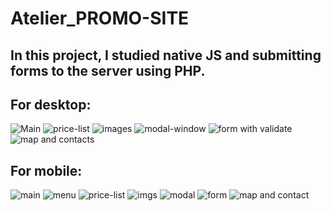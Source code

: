 <h1>Atelier_PROMO-SITE</hi>
<h2> In this project, I studied native JS and submitting forms to the server using PHP.</h2>

<h2>For desktop:</h2>

![Main](https://github.com/Makosik/Atelier_PROMO-SITE/assets/71659410/7af49e2f-b82d-455f-9441-b28ce7fbb745)
![price-list](https://github.com/Makosik/Atelier_PROMO-SITE/assets/71659410/08117400-0e6e-45ad-aa9d-04086e64e455)
![images](https://github.com/Makosik/Atelier_PROMO-SITE/assets/71659410/aab6fea4-b5d9-43bd-b2d3-383db7267c85)
![modal-window](https://github.com/Makosik/Atelier_PROMO-SITE/assets/71659410/ddb12e32-6c44-46f9-8f09-b4b646ce0b14)
![form with validate](https://github.com/Makosik/Atelier_PROMO-SITE/assets/71659410/1aec53a6-5924-48f1-86f0-1f88a579fb7e)
![map and contacts](https://github.com/Makosik/Atelier_PROMO-SITE/assets/71659410/2905af2b-9f0b-474d-87d0-84f69abf5880)

<h2>For mobile:</h2>

![main](https://github.com/Makosik/Atelier_PROMO-SITE/assets/71659410/e977d7c3-2b16-4f2a-9529-a5a03261304a)
![menu](https://github.com/Makosik/Atelier_PROMO-SITE/assets/71659410/80800d3a-52bc-4c07-b085-51d42204daeb)
![price-list](https://github.com/Makosik/Atelier_PROMO-SITE/assets/71659410/6ef8b03c-6208-4956-9007-05bce4007b3a)
![imgs](https://github.com/Makosik/Atelier_PROMO-SITE/assets/71659410/b91bd178-3abc-4244-b127-c2550ffade86)
![modal](https://github.com/Makosik/Atelier_PROMO-SITE/assets/71659410/3b962fe1-a708-4118-8660-f19cdb3f0e4a)
![form](https://github.com/Makosik/Atelier_PROMO-SITE/assets/71659410/f588fb24-3854-4b40-9965-03b26225d19c)
![map and contact](https://github.com/Makosik/Atelier_PROMO-SITE/assets/71659410/df5421ec-7552-45f5-a2e3-b5ec2f879e17)
